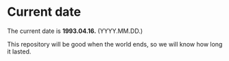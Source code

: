 # Current date

The current date is **1993.04.16.** (YYYY.MM.DD.)

This repository will be good when the world ends, so we will know how long it lasted.